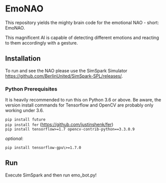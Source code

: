 # EmoNAO

This repository yields the mighty brain code for the emotional NAO - short: EmoNAO.

This magnificent AI is capable of detecting different emotions and reacting to them accordingly with a gesture.

## Installation

To run and see the NAO please use the SimSpark Simulator https://github.com/BerlinUnited/SimSpark-SPL/releases/.

### Python Prerequisites

It is heavily recommended to run this on Python 3.6 or above. Be aware, the version install commands for Tensorflow and OpenCV are probably only working under 3.6.

`pip install future` <br>
`pip install fer` (https://github.com/justinshenk/fer) <br>
`pip install tensorflow>=1.7 opencv-contrib-python==3.3.0.9`

*optional*:

`pip install tensorflow-gpu\>=1.7.0`

## Run

Execute SimSpark and then run emo_bot.py!